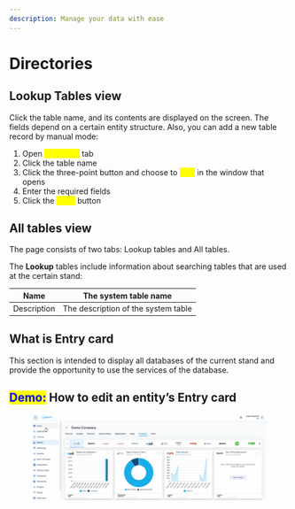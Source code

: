 ```yaml
---
description: Manage your data with ease
---
```


# Directories

## Lookup Tables view

Click the table name, and its contents are displayed on the screen. The fields depend on a certain entity structure. Also, you can add a new table record by manual mode:

1. Open <mark style="color:yellow;">**All tables**</mark> tab
2. Click the table name
3. Click the three-point button and choose to <mark style="color:yellow;">**Add**</mark> in the window that opens
4. Enter the required fields
5. Click the <mark style="color:yellow;">**Save**</mark> <mark style="color:yellow;"></mark><mark style="color:yellow;"></mark> button

## All tables view&#x20;

The page consists of two tabs: Lookup tables and All tables.

The **Lookup** tables include information about searching tables that are used at the certain stand:

| Name        | The system table name               |
| ----------- | ----------------------------------- |
| Description | The description of the system table |

## What is Entry card

This section is intended to display all databases of the current stand and provide the opportunity to use the services of the database.

## <mark style="color:blue;">Demo:</mark> How to edit an entity’s Entry card

<figure><img src="../../.gitbook/assets/Animation.gif" alt=""><figcaption></figcaption></figure>
